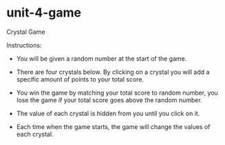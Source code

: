 # unit-4-game
Crystal Game

Instructions:

- You will be given a random number at the start of the game.

- There are four crystals below. By clicking on a crystal you 
  will add a specific amount of points to your total score.

- You win the game by matching your total score to random 
  number, you lose the game if your total score goes above 
  the random number.

- The value of each crystal is hidden from you until you 
  click on it.

- Each time when the game starts, the game will change the 
  values of each crystal.
